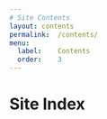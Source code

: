 ```yaml
---
# Site Contents
layout:	contents
permalink:	/contents/
menu:
  label:	Contents
  order:	3
---
```


# Site Index
